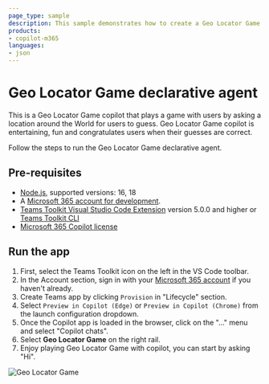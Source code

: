 ```yaml
---
page_type: sample
description: This sample demonstrates how to create a Geo Locator Game declarative agent using Microsoft 365 Copilot.
products:
- copilot-m365
languages:
- json
---
```


# Geo Locator Game declarative agent

This is a Geo Locator Game copilot that plays a game with users by asking a location around the World for users to guess. Geo Locator Game copilot is entertaining, fun and congratulates users when their guesses are correct.

Follow the steps to run the Geo Locator Game declarative agent.

## Pre-requisites

- [Node.js](https://nodejs.org/), supported versions: 16, 18
- A [Microsoft 365 account for development](https://docs.microsoft.com/microsoftteams/platform/toolkit/accounts).
- [Teams Toolkit Visual Studio Code Extension](https://aka.ms/teams-toolkit) version 5.0.0 and higher or [Teams Toolkit CLI](https://aka.ms/teamsfx-toolkit-cli)
- [Microsoft 365 Copilot license](https://learn.microsoft.com/microsoft-365-copilot/extensibility/prerequisites#prerequisites)

## Run the app

1. First, select the Teams Toolkit icon on the left in the VS Code toolbar.
2. In the Account section, sign in with your [Microsoft 365 account](https://docs.microsoft.com/microsoftteams/platform/toolkit/accounts) if you haven't already.
3. Create Teams app by clicking `Provision` in "Lifecycle" section.
4. Select `Preview in Copilot (Edge)` or `Preview in Copilot (Chrome)` from the launch configuration dropdown.
5. Once the Copilot app is loaded in the browser, click on the "…" menu and select "Copilot chats".
6. Select **Geo Locator Game** on the right rail.
7. Enjoy playing Geo Locator Game with copilot, you can start by asking "Hi".

![Geo Locator Game](./assets/preview.gif)